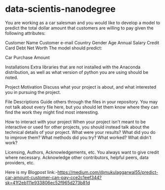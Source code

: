 # data-scientis-nanodegree

You are working as a car salesman and you would like to develop a model to predict the total dollar amount that customers are willing to pay given the following attributes:

Customer Name
Customer e-mail
Country
Gender
Age
Annual Salary
Credit Card Debt
Net Worth
The model should predict:

Car Purchase Amount

Installations
Extra libraries that are not installed with the Anaconda distribution, as well as what version of python you are using should be noted.

Project Motivation
Discuss what your project is about, and what interested you in pursuing the project.

File Descriptions
Guide others through the files in your repository. You may not talk about every file here, but you should let them know where they can find the work they might find most interesting.

How to interact with your project
When your project isn't meant to be interactive or used for other projects, you should instead talk about the technical details of your project. What were your results? What did you do to improve them? What methods did you try? What worked? What didn't work?

Licensing, Authors, Acknowledgements, etc.
You always want to give credit where necessary. Acknowledge other contributors, helpful peers, data providers, etc.

Here is my Blogpost link:-https://medium.com/@mukulaggarwal55/predict-car-amount-customer-can-pay-cce2c1eef344?sk=41f2eb111e933806ec52f965d273b81d

